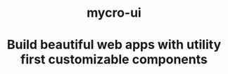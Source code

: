 <b><h1 align="center">mycro-ui</h1></b>

<h1 align="center">Build beautiful web apps with utility first customizable components</h1>
